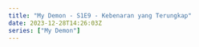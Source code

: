 ```yaml
---
title: "My Demon - S1E9 - Kebenaran yang Terungkap"
date: 2023-12-28T14:26:03Z
series: ["My Demon"]
---
```



<mux-player stream-type="on-demand"
  src="https://kp3d-my.sharepoint.com/personal/ryoo_kp3d_onmicrosoft_com/_layouts/15/download.aspx?share=ES41KR1W38NJosDyeCqfsuYBuLbA9M1WsDUwnLtw-bWuvQ" prefer-playback="mse" controls>
  </mux-player>
  
  
  <script src="https://cdn.jsdelivr.net/npm/@mux/mux-player"></script>
  
 <script type="application/ld+json">
 {
  "@context": "https://schema.org/",
  "@type": "VideoObject",
  "name": "My Demon - S1E9 - Kebenaran yang Terungkap",
  "contentUrl": "https://stream.mux.com/wqXdewYuiF00ZSNKbkO502G5A5WZC4NCQ4802IjWfCzUmk.m3u8",
  "thumbnailUrl": "https://www.themoviedb.org/t/p/original/zwsJRRmVozVZ1tDs8buIs97pCqm.jpg?width=314&fit_mode=preserve&time=25",
  "uploadDate": "2023-12-17T02:47:02Z",
}

</script>